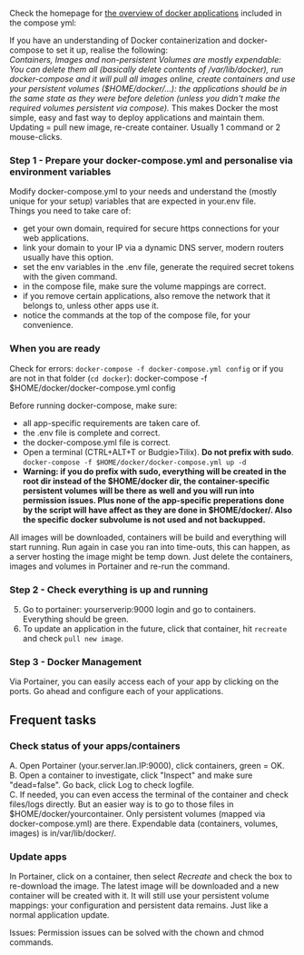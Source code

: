 Check the homepage for [the overview of docker applications](https://github.com/zilexa/Homeserver/blob/master/README.md#overview-of-applications-and-services) included in the compose yml:

If you have an understanding of Docker containerization and docker-compose to set it up, realise the following:\
_Containers, Images and non-persistent Volumes are mostly expendable:\
You can delete them all (basically delete contents of /var/lib/docker), run docker-compose and it will pull all images online, create containers and use your persistent volumes ($HOME/docker/...): the applications should be in the same state as they were before deletion (unless you didn't make the required volumes persistent via compose)._ This makes Docker the most simple, easy and fast way to deploy applications and maintain them.\
Updating = pull new image, re-create container. Usually 1 command or 2 mouse-clicks. 

### Step 1 - Prepare your docker-compose.yml and personalise via environment variables
Modify docker-compose.yml to your needs and understand the (mostly unique for your setup) variables that are expected in your.env file.   
Things you need to take care of:
- get your own domain, required for secure https connections for your web applications.
- link your domain to your IP via a dynamic DNS server, modern routers usually have this option.
- set the env variables in the .env file, generate the required secret tokens with the given command.
- in the compose file, make sure the volume mappings are correct.
- if you remove certain applications, also remove the network that it belongs to, unless other apps use it.
- notice the commands at the top of the compose file, for your convenience.
 
### When you are ready
Check for errors: `docker-compose -f docker-compose.yml config` or if you are not in that folder (`cd docker`): docker-compose -f $HOME/docker/docker-compose.yml config

Before running docker-compose, make sure: 
- all app-specific requirements are taken care of. 
- the .env file is complete and correct.
- the docker-compose.yml file is correct. 
- Open a terminal (CTRL+ALT+T or Budgie>Tilix). **Do not prefix with sudo**. `docker-compose -f $HOME/docker/docker-compose.yml up -d`
- **Warning: if you do prefix with sudo, everything will be created in the root dir instead of the $HOME/docker dir, the container-specific persistent volumes will be there as well and you will run into permission issues. Plus none of the app-specific preperations done by the script will have affect as they are done in $HOME/docker/. Also the specific docker subvolume is not used and not backupped.**

All images will be downloaded, containers will be build and everything will start running. 
Run again in case you ran into time-outs, this can happen, as a server hosting the image might be temp down. Just delete the containers, images and volumes in Portainer and re-run the command. 

### Step 2 - Check everything is up and running
5. Go to portainer: yourserverip:9000 login and go to containers. Everything should be green. 
6. To update an application in the future, click that container, hit `recreate` and check `pull new image`. 

### Step 3 - Docker Management
Via Portainer, you can easily access each of your app by clicking on the ports. 
Go ahead and configure each of your applications.


## Frequent tasks
### Check status of your apps/containers
A. Open Portainer (your.server.lan.IP:9000), click containers, green = OK.\
B. Open a container to investigate, click "Inspect" and make sure "dead=false". Go back, click Log to check logfile.\
C. If needed, you can even access the terminal of the container and check files/logs directly. But an easier way is to go to those files in $HOME/docker/yourcontainer. Only persistent volumes (mapped via docker-compose.yml) are there. Expendable data (containers, volumes, images) is in/var/lib/docker/.  

### Update apps
In Portainer, click on a container, then select _Recreate_ and check the box to re-download the image. 
The latest image will be downloaded and a new container will be created with it. 
It will still use your persistent volume mappings: your configuration and persistent data remains. Just like a normal application update. 

Issues:
Permission issues can be solved with the chown and chmod commands.
